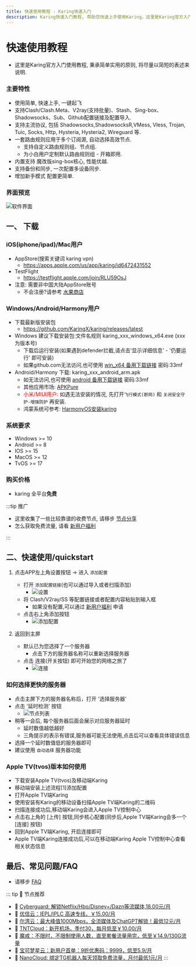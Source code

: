 ```yaml
---
title: 快速使用教程 - Karing快速入门
description: Karing快速入门教程, 帮助您快速上手使用Karing。这里是Karing官方入门使用教程, 秉承简单实用的原则, 将尽量以简短的表述来说明.支持Clash/Clash.Meta、V2ray(支持批量)、Stash、Sing-box、Shadowsocks、Sub、Github配置链接及配置导入.
---
```


# 快速使用教程
- 这里是Karing官方入门使用教程, 秉承简单实用的原则, 将尽量以简短的表述来说明.

### 主要特性
- 使用简单, 快速上手, 一键起飞
- 支持Clash/Clash.Meta、V2ray(支持批量)、Stash、Sing-box、Shadowsocks、Sub、Github配置链接及配置导入.
- 支持主流协议, 包括 Shadowsocks,ShadowsocksR,VMess, Vless, Trojan, Tuic, Socks, Http, Hysteria, Hysteria2, Wireguard 等.
- 一套路由规则应用于多个订阅源, 自动选择高效节点.
  - 支持自定义路由规则组、节点组.
  - 为小白用户定制默认路由规则组 - 开箱即用.
- 内置支持 魔改版sing-box核心, 性能优越.
- 支持备份和同步, 一次配置多设备同步.
- 增加新手模式 配置更简单.

### 界面预览
![软件界面](/assets/qs-1.png#center "Karing软件界面")

## 一、 下载
### iOS(iphone/ipad)/Mac用户
- AppStore(搜索关键词 karing vpn)
    - https://apps.apple.com/us/app/karing/id6472431552
- TestFlight
    - https://testflight.apple.com/join/RLU59OsJ
- 注意: 需要非中国大陆AppStore账号
    - 不会注册?请参考 [水果商店](https://appleshop.win)

### Windows/Android/Harmony用户
- 下载最新版安装包
    - https://github.com/KaringX/karing/releases/latest
- Windows 建议下载安装包:文件名规则 karing_xxx_windows_x64.exe (xxx为版本号)
  - 下载后运行安装(如果遇到defender拦截,请点击'显示详细信息' - '仍要运行' 即可安装)
  - 如果github.com无法访问,也可使用 [win_x64 备用下载链接](https://wwic.lanzouo.com/b0zjy5n8f) 密码:33mf
- Android/Harmony 下载: karing_xxx_android_arm.apk
  - 如无法访问,也可使用 [android 备用下载链接](https://wwic.lanzouo.com/b0zjy5n8f) 密码:33mf
  - 其他应用市场: [APKPure](https://apkpure.com/p/com.nebula.karing)
  - <font color="red">小米/MIUI用户</font>: 如遇无法安装的情况, 先打开`飞行模式(断网)` 和 `关闭安全守护-增强防护` 再安装.
  - 鸿蒙系统可参考: [HarmonyOS安装karing](/harmonyos.md)

### 系统要求
-  Windows >= 10
-  Android >= 8
-  IOS >= 15
-  MacOS >= 12
-  TvOS >= 17

### 购买价格
- karing 全平台**免费**

:::tip 推广

- 这里收集了一些比较靠谱的收费节点, 请移步 [节点分享](/feed.md)
- 怎么获取免费流量, 请看 [新用户福利](/newuser.md)

:::



## 二、快速使用/quickstart
1. 点击APP左上角设置按钮 -> 进入 `添加配置`
    - 打开 `添加配置链接`(也可以通过导入或者扫描添加)
      - ![设置](/assets/qs-2.png "设置")
    - 将 Clash/V2ray/SS 等配置链接或者配置内容粘贴到输入框
        - 如果没有配置,可以通过 [新用户福利](/newuser.md) 申请
    - 点击右上角添加按钮
      - ![添加配置](/assets/qs-3.png "添加配置")


2. 返回到主屏
    - 默认已为您选择了一个服务器
        - 点击下方的服务器名称可以重新选择服务器
    - 点击 连接(开关按钮) 即可开始您的网络之旅了
        - ![连接](/assets/qs-4.png)

### 如何选择更快的服务器
- 点击主屏下方的服务器名称后，打开 '选择服务器'
- 点击 '延时检测' 按钮
  - ![节点列表](/assets/qs-5.png "节点列表")
- 稍等一会后, 每个服务器后面会展示对应服务器延时
    - 延时数值越低越好
    - 三角提示的表示有错误,服务器可能无法使用,点击后可以查看具体错误信息
- 选择一个延时数值低的服务器即可
- 建议使用 `自动选择` 服务器功能

### Apple TV(tvos)版本如何使用
- 下载安装Apple TV(tvos)及移动端Karing
- 移动端安装上述流程[1]添加配置
- 打开Apple TV端Karing
- 使用安装有Karing的移动设备扫描Apple TV端Karing的二维码
- 扫描连接成功后,移动端Karing会进入Apple TV控制中心
- 点击右上角的 [上传] 按钮,同步核心配置(同步后,Apple TV端Karing会多一个 [连接] 按钮)
- 回到Apple TV端Karing, 开启连接即可
- Apple TV端Karing连接成功后,可以在移动端Karing Apple TV控制中心查看相关状态信息


## 最后、常见问题/FAQ
- 请移步 [FAQ](/faq.md)

::: tip 🎉 节点推荐
- 🚀 [Cyberguard: 解锁Netflix/Hbo/Disney+/Dazn等流媒体,18.00元/月](https://www.cyberguard.best/#/register?code=XsreC0T5)
- 🚀 [优信云：IEPL/IPLC 高速专线，￥15.00/月](https://www.优信云.com/#/register?code=JRtE5uIV)<br>
- 🚀 [尔湾云：最大峰值1000Mbps，全流媒体及ChatGPT解锁！最低12元/月](https://erwan6.net/auth/register?code=BoObCd)<br>
- 🚀 [TNTCloud：新开机场，季付30，每月低至￥10.00/月](https://haibing822.tntvipaff.cc/#/register?code=GtjJVgml)<br>
- 🚀 [魔戒：不限时，不限制使用人数，直至套餐流量用完，低至￥14.9/130G流量](https://mojie.app/#/register?code=sSdtPtLo)<br>
- 🚀 [宝可梦星云：新用户首单：9折优惠码：9999，低至5.9/月 ](https://a.suola.link/pokemon)
- 🚀 [NanoCloud: 绑定TG机器人每天领取免费流量，月付最低1元/月](https://edu.uodoo.bid/auth/register?code=JMiOQDHf)
:::